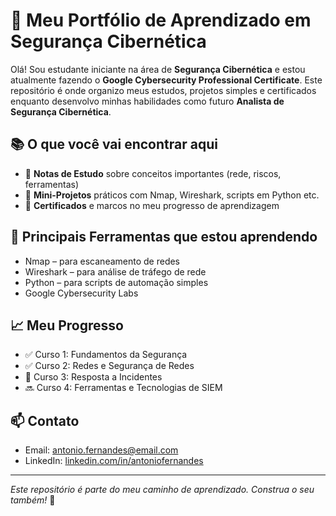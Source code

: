 
# 📘 Meu Portfólio de Aprendizado em Segurança Cibernética

Olá! Sou estudante iniciante na área de **Segurança Cibernética** e estou atualmente fazendo o **Google Cybersecurity Professional Certificate**. Este repositório é onde organizo meus estudos, projetos simples e certificados enquanto desenvolvo minhas habilidades como futuro **Analista de Segurança Cibernética**.

## 📚 O que você vai encontrar aqui

- 📖 **Notas de Estudo** sobre conceitos importantes (rede, riscos, ferramentas)
- 🔧 **Mini-Projetos** práticos com Nmap, Wireshark, scripts em Python etc.
- 📄 **Certificados** e marcos no meu progresso de aprendizagem

## 🧠 Principais Ferramentas que estou aprendendo

- Nmap – para escaneamento de redes
- Wireshark – para análise de tráfego de rede
- Python – para scripts de automação simples
- Google Cybersecurity Labs

## 📈 Meu Progresso

- ✅ Curso 1: Fundamentos da Segurança
- ✅ Curso 2: Redes e Segurança de Redes
- 🔄 Curso 3: Resposta a Incidentes
- 🔜 Curso 4: Ferramentas e Tecnologias de SIEM

## 📫 Contato

- Email: antonio.fernandes@email.com
- LinkedIn: [linkedin.com/in/antoniofernandes](https://linkedin.com/in/antoniofernandes)

---
*Este repositório é parte do meu caminho de aprendizado. Construa o seu também!* 🚀
